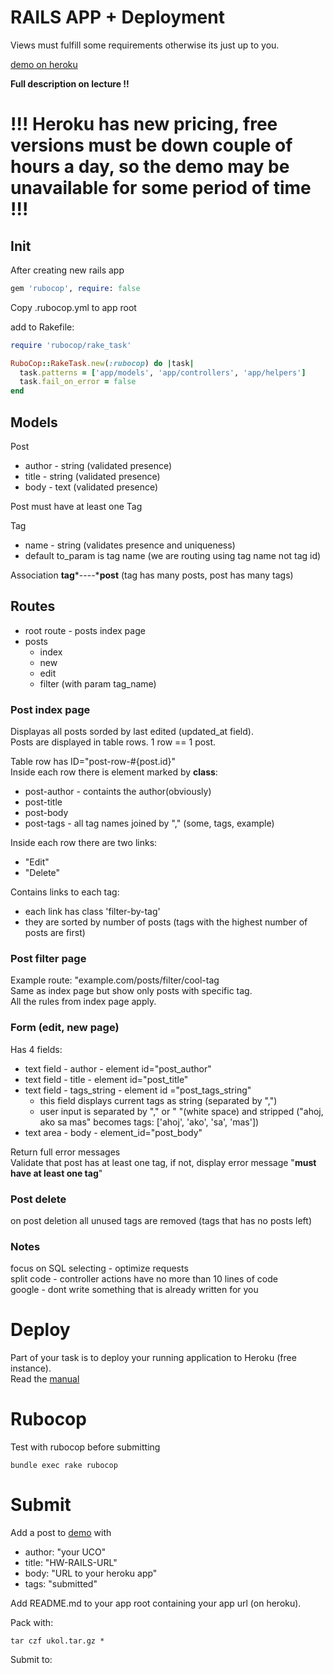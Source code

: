 # RAILS APP + Deployment

Views must fulfill some requirements otherwise its just up to you.

[demo on heroku](http://rails-du-demo.herokuapp.com/)

**Full description on lecture !!**

# !!! Heroku has new pricing, free versions must be down couple of hours a day, so the demo may be unavailable for some period of time !!!

## Init
After creating new rails app  
```ruby
gem 'rubocop', require: false  
```

Copy .rubocop.yml to app root

add to Rakefile:
```ruby
require 'rubocop/rake_task'

RuboCop::RakeTask.new(:rubocop) do |task|
  task.patterns = ['app/models', 'app/controllers', 'app/helpers']
  task.fail_on_error = false
end
```

## Models
Post 
 * author - string (validated presence)
 * title - string (validated presence)
 * body - text (validated presence)

Post must have at least one Tag

Tag
* name - string (validates presence and uniqueness)
* default to_param is tag name (we are routing using tag name not tag id)

Association **tag**\*----\***post**
(tag has many posts, post has many tags)


## Routes

* root route - posts index page
* posts
	* index
	* new
	* edit
	* filter (with param tag_name)


### Post index page
Displayas all posts sorded by last edited (updated_at field).  
Posts are displayed in table rows. 1 row == 1 post.

Table row has ID="post-row-#\{post.id\}"  
Inside each row there is element marked by **class**:
* post-author - containts the author(obviously)
* post-title
* post-body
* post-tags - all tag names joined by "," (some, tags, example)

Inside each row there are two links:
* "Edit"
* "Delete"

Contains links to each tag:
 * each link has class 'filter-by-tag'
 * they are sorted by number of posts (tags with the highest number of posts are first)


### Post filter page
Example route: "example.com/posts/filter/cool-tag  
Same as index page but show only posts with specific tag.  
All the rules from index page apply.

### Form (edit, new page)
Has 4 fields:
* text field - author - element id="post_author"
* text field - title - element id="post_title"
* text field - tags_string - element id ="post_tags_string"
	* this field displays current tags as string (separated by ",")
	* user input is separated by "," or " "(white space) and stripped ("ahoj, ako sa mas" becomes tags: ['ahoj', 'ako', 'sa', 'mas'])
* text area - body - element_id="post_body"

Return full error messages  
Validate that post has at least one tag, if not, display error message "**must have at least one tag**"

### Post delete
on post deletion all unused tags are removed (tags that has no posts left)

### Notes
focus on SQL selecting - optimize requests  
split code - controller actions have no more than 10 lines of code  
google - dont write something that is already written for you

# Deploy
Part of your task is to deploy your running application to Heroku (free instance).  
Read the [manual](https://devcenter.heroku.com/articles/getting-started-with-rails4)


# Rubocop
Test with rubocop before submitting
````
bundle exec rake rubocop
````

# Submit
Add a post to [demo](http://rails-du-demo.herokuapp.com/posts/new) with
* author: "your UCO"
* title: "HW-RAILS-URL"
* body: "URL to your heroku app"
* tags: "submitted"

Add README.md to your app root containing your app url (on heroku).

Pack with:
````
tar czf ukol.tar.gz *
````

Submit to:
